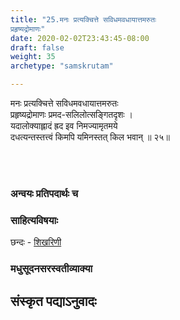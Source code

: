 ```yaml
---
title: "25.मनः प्रत्यक्चित्ते सविधमवधायात्तमरुतः
प्रहृष्यद्रोमाणः"
date: 2020-02-02T23:43:45-08:00
draft: false
weight: 35
archetype: "samskrutam"

---
```


मनः प्रत्यक्चित्ते सविधमवधायात्तमरुतः
<br/>प्रहृष्यद्रोमाणः प्रमद-सलिलोत्सङ्गितदृशः ।
<br/>यदालोक्याह्लादं ह्रद इव निमज्यामृतमये
<br/>दधत्यन्तस्तत्त्वं किमपि यमिनस्तत् किल भवान् ॥ २५॥
<br/>

<br/><br/>

### अन्वयः प्रतिपदार्थः च


### साहित्यविषयाः 

छन्दः - [शिखरिणी](/sahitya-shaastra-parichaya/chandas-prakarana/08_shikharini/) 


### मधुसूदनसरस्वतीव्याक्या

## संस्कृत पद्याऽनुवादः